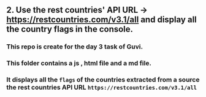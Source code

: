 ## 2. Use the rest countries' API URL -> https://restcountries.com/v3.1/all and display all the country flags in the console.
### This repo is create for the day 3 task of Guvi.
### This folder contains a js , html file and a md file.
### It displays all the `flags` of the  countries extracted from a source  the rest countries API URL `https://restcountries.com/v3.1/all`

